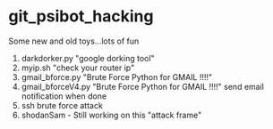 # git_psibot_hacking
Some new and old toys...lots of fun

1. darkdorker.py "google dorking tool"
2. myip.sh "check your router ip"
3. gmail_bforce.py "Brute Force Python for GMAIL !!!!"
4. gmail_bforceV4.py "Brute Force Python for GMAIL !!!!" send email notification  when done 
5. ssh brute force attack
6. shodanSam - Still working on this "attack frame"
